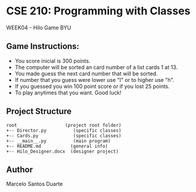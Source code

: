 # CSE 210: Programming with Classes
WEEK04 - Hilo Game 
BYU 

## Game Instructions:
  * You score inicial is 300 points.
  * The computer will be sorted an card number of a list cards 1 at 13.
  * You made guess the next card number that will be sorted.
  * If number that you guess were lower use "l" or to higher use "h".
  * If you guessed you win 100 point score or if you lost 25 points.
  * To play anytimes that you want. Good luck!

## Project Structure
```
root                  (project root folder)
+-- Director.py          (specific classes)
+-- Cards.py             (specific classes)
+-- __main__.py          (main program)
+-- README.md           (general info)
+-- Hilo_Designer.docx  (designer project)
````

## Author
Marcelo Santos Duarte

